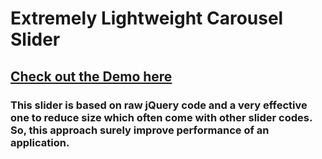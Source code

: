 # Extremely Lightweight Carousel Slider

## [Check out the Demo here](https://codepen.io/GoldenGate/pen/wXyOGN)

### This slider is based on raw jQuery code and a very effective one to reduce size which often come with other slider codes. So, this approach surely improve performance of an application. 
